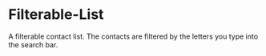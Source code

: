 # Filterable-List

A filterable contact list. The contacts are filtered by the letters you type into the search bar.
